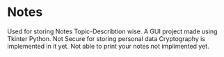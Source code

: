 # Notes
Used for storing Notes Topic-Describtion wise.
A GUI project made using Tkinter Python.
Not Secure for storing personal data Cryptography is implemented in it yet.
Not able to print your notes not implimented yet.
